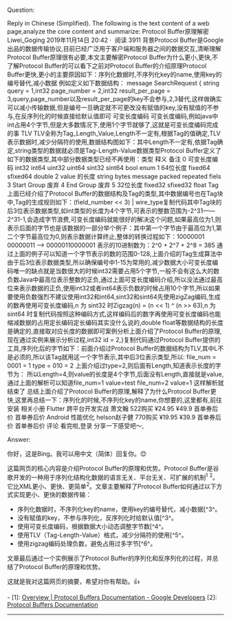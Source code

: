 Question:

Reply in Chinese (Simplified).
The following is the text content of a web page,analyze the core content and summarize:
Protocol Buffer原理解密
Liwei_Goging
2019年11月14日 20:42 ·  阅读 3911
背景Protocol Buffer是Google出品的数据传输协议,目前已经广泛用于客户端和服务器之间的数据交互,清晰理解Protocol Buffer原理很有必要,本文主要解密Protocol Buffer为什么更小,更快,不了解Protocol Buffer的可以看下之前对Protocol Buffer的介绍原理Protocol Buffer更快,更小的主要原因如下：序列化数据时,不序列化key的name,使用key的编号替代,减小数据
例如定义如下数据结构：
message SearchRequest {
string query = 1,int32 page_number = 2,int32 result_per_page = 3,query,page_number以及result_per_page的key不会参与,2,3替代,这样做确实可以减小传输数据,但是编号一旦确定就不可更改没有赋值的key,没有赋值的不参与,在反序列化的时候直接给默认值即可
可变长度编码
可变长度编码,例如java中int占用4个字节,但是大多数情况下,使用1个字节就够了,这就是可变长度编码完成的事
TLV
TLV全称为Tag_Length_Value,Length不一定有,根据Tag的值确定,TLV表示数据时,减少分隔符的使用,数据结构图如下：其中Length不一定有,依据Tag确定,string类型的数据就必须是Tag-Length-Value数据类型Protocol Buffer定义了如下的数据类型,其中部分数据类型已经不再使用：类型	释义	备注
0	可变长度编码	int32 int64 uint32 uint64 sint32 sint64 bool enum
1	64位长度	fixed64 sfixed64 double
2	value 的长度	string bytes message packed repeated fiels
3	Start Group	废弃
4	End Group	废弃
5	32位长度	fixed32 sfixed32 float
Tag上面已经介绍了Protocol Buffer的数据结构及Tag的类型,其中数据编号也在Tag块中,Tag的生成规则如下：(field_number << 3) | wire_type复制代码其中Tag块的后3位表示数据类型,如int类型的长度为4个字节,可表示的整数范围为-2^31——2^31-1,会造成字节浪费,可变长度编码就能很好的解决这个问题,如果最高位为1,则表示后面的字节也是该数据的一部分举个例子：其中第一个字节由于最高位为1,第二个字节最高位为0,则表示数据计算终止,整体的转换过程如下：10000001 00000011 ——> 00000110000001 表示的10进制数为：2^0 + 2^7 + 2^8 = 385
通过上面的例子可以知道一个字节表示的数的范围0-128,上面介绍的Tag生成算法中由于后3位表示数据类型,所以确保编号中1-15为常用的,减少数据大小可变长度编码唯一的缺点就是当数很大的时候int32需要占用5个字节,一般不会有这么大的数负数Java中最高位表示整数的正负,通过上面可变长度编码介绍,所以没法通过最高位来表示数据的正负,使用int32或者int64表示负数的时候占用10个字节,所以如果要使用负数强烈不建议使用int32和int64,sint32和sint64先使用zigZag编码,生成的数再使用可变长度编码,n 为 sint32 时Zigzag(n) = (n << 1) ^ (n >> 63),n 为 sint64 时复制代码按照这种编码方式,这样编码后的数字再使用可变长度编码也能缩减数据的占用定长编码定长编码其实没什么说的,double float等数据结构的长度是确定的,直接取对应长度的数据即可案例分析上面介绍了Protocol Buffer的原理,现在通过实例来展示分析过程,int32 id = 2,}复制代码通过Protocol Buffer提供的工具,序列化后的字节如下：前面介绍过Protocol Buffer的数据结构为TLV,其中L不是必须的,所以该Tag就用这一个字节表示,其中后3位表示类型,所以:
file_num = 0001 = 1
type = 010 = 2
上面介绍过type=2,则后面有Length,知道表示长度的字节为：
所以Length=4,则value的长度是4个字节,后面没有Length,直接就是value,通过上面的解析可以知道file_num=1 value=test
file_num=2 value=1
这样解析就结束了
总结上面介绍了Protocol Buffer的原理,解释了为什么Protocol Buffer更快,这里再总结一下：序列化的时候,不序列化key的name,你想要的,这里都有,前往安装
相关小册
Flutter 跨平台开发实战
萧文翰
522购买
¥24.95
¥49.9
首单券后价
首单券后价
Android 性能优化
helson赵子健
770购买
¥19.95
¥39.9
首单券后价
首单券后价
评论
看完啦,登录
分享一下感受吧～,

Answer:

你好，这是Bing。我可以用中文（简体）回复你。😊

这篇网页的核心内容是介绍Protocol Buffer的原理和优势。Protocol Buffer是谷歌开发的一种用于序列化结构化数据的语言无关、平台无关、可扩展的机制<sup>1</sup> <sup>2</sup>。它比XML更小、更快、更简单<sup>2</sup>。文章主要解释了Protocol Buffer如何通过以下方式实现更小、更快的数据传输：

- 序列化数据时，不序列化key的name，使用key的编号替代，减小数据[^3^。
- 没有赋值的key，不参与序列化，反序列化时给默认值[^3^。
- 使用可变长度编码，根据数据大小动态调整字节数[^4^。
- 使用TLV（Tag-Length-Value）格式，减少分隔符的使用[^5^。
- 使用zigzag编码处理负数，避免占用过多字节[^6^。

文章最后通过一个实例展示了Protocol Buffer的序列化和反序列化的过程，并总结了Protocol Buffer的原理和优势。

这就是我对这篇网页的摘要，希望对你有帮助。👍

\-
\[1]: [Overview | Protocol Buffers Documentation - Google Developers](https://protobuf.dev/overview/)
\[2]: [Protocol Buffers Documentation](https://protobuf.dev/)

<hr/>


